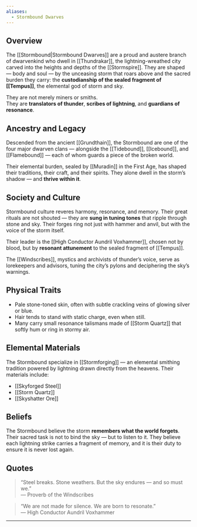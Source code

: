 ```yaml
---
aliases:
  - Stormbound Dwarves
---
```


## Overview  
The [[Stormbound|Stormbound Dwarves]] are a proud and austere branch of dwarvenkind who dwell in [[Thundrakar]], the lightning-wreathed city carved into the heights and depths of the [[Stormspire]]. They are shaped — body and soul — by the unceasing storm that roars above and the sacred burden they carry: the **custodianship of the sealed fragment of [[Tempus]]**, the elemental god of storm and sky.

They are not merely miners or smiths.  
They are **translators of thunder**, **scribes of lightning**, and **guardians of resonance**.

## Ancestry and Legacy  
Descended from the ancient [[Grundthain]], the Stormbound are one of the four major dwarven clans — alongside the [[Tidebound]], [[Icebound]], and [[Flamebound]] — each of whom guards a piece of the broken world.

Their elemental burden, sealed by [[Muradin]] in the First Age, has shaped their traditions, their craft, and their spirits. They alone dwell in the storm’s shadow — and **thrive within it**.

## Society and Culture  
Stormbound culture reveres harmony, resonance, and memory. Their great rituals are not shouted — they are **sung in tuning tones** that ripple through stone and sky. Their forges ring not just with hammer and anvil, but with the voice of the storm itself.

Their leader is the [[High Conductor Aundril Voxhammer]], chosen not by blood, but by **resonant attunement** to the sealed fragment of [[Tempus]].

The [[Windscribes]], mystics and archivists of thunder’s voice, serve as lorekeepers and advisors, tuning the city’s pylons and deciphering the sky’s warnings.

## Physical Traits  
- Pale stone-toned skin, often with subtle crackling veins of glowing silver or blue.
- Hair tends to stand with static charge, even when still.
- Many carry small resonance talismans made of [[Storm Quartz]] that softly hum or ring in stormy air.

## Elemental Materials  
The Stormbound specialize in [[Stormforging]] — an elemental smithing tradition powered by lightning drawn directly from the heavens. Their materials include:

- [[Skyforged Steel]]
- [[Storm Quartz]]
- [[Skyshatter Ore]]

## Beliefs  
The Stormbound believe the storm **remembers what the world forgets**. Their sacred task is not to bind the sky — but to listen to it. They believe each lightning strike carries a fragment of memory, and it is their duty to ensure it is never lost again.

## Quotes  
> “Steel breaks. Stone weathers. But the sky endures — and so must we.”  
> — Proverb of the Windscribes

> “We are not made for silence. We are born to resonate.”  
> — High Conductor Aundril Voxhammer

---

